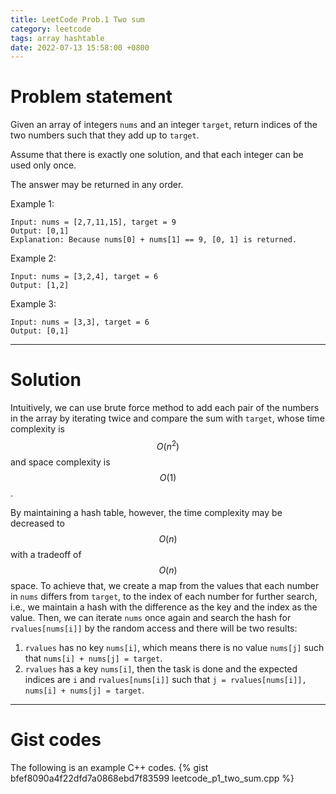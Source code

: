 ```yaml
---
title: LeetCode Prob.1 Two sum
category: leetcode
tags: array hashtable
date: 2022-07-13 15:58:00 +0800
---
```


# Problem statement
Given an array of integers `nums` and an integer `target`, return indices of the two numbers such that they add up to `target`.

Assume that there is exactly one solution, and that each integer can be used only once.

The answer may be returned in any order.
 
Example 1:
```
Input: nums = [2,7,11,15], target = 9
Output: [0,1]
Explanation: Because nums[0] + nums[1] == 9, [0, 1] is returned.
```
 
Example 2:
```
Input: nums = [3,2,4], target = 6
Output: [1,2]
```
 
Example 3:
```
Input: nums = [3,3], target = 6
Output: [0,1]
```
___

# Solution
Intuitively, we can use brute force method to add each pair of the numbers in the array by iterating twice and compare the sum with `target`, whose time complexity is $$O(n^2)$$ and space complexity is $$O(1)$$. 

By maintaining a hash table, however, the time complexity may be decreased to $$O(n)$$ with a tradeoff of $$O(n)$$ space. To achieve that, we create a map from the values that each number in `nums` differs from `target`, to the index of each number for further search, i.e., we maintain a hash with the difference as the key and the index as the value. Then, we can iterate `nums` once again and search the hash for `rvalues[nums[i]]` by the random access and there will be two results:
1. `rvalues` has no key `nums[i]`, which means there is no value `nums[j]` such that `nums[i] + nums[j] = target`.
2. `rvalues` has a key `nums[i]`, then the task is done and the expected indices are `i` and `rvalues[nums[i]]` such that `j = rvalues[nums[i]], nums[i] + nums[j] = target`.

___

# Gist codes
The following is an example C++ codes.
{% gist bfef8090a4f22dfd7a0868ebd7f83599 leetcode_p1_two_sum.cpp %}
